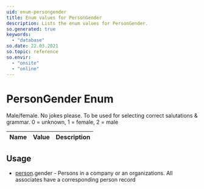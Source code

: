 ```yaml
---
uid: enum-persongender
title: Enum values for PersonGender
description: Lists the enum values for PersonGender.
so.generated: true
keywords:
  - "database"
so.date: 22.03.2021
so.topic: reference
so.envir:
  - "onsite"
  - "online"
---
```


# PersonGender Enum

Male/female. No jokes please.  To be used for selecting correct salutations &amp; grammar. 0 = unknown, 1 = female, 2 = male

| Name | Value | Description |
|------|-------|-------------|

## Usage

* [person](../person.md).gender - Persons in a company or an organizations. All associates have a corresponding person record

